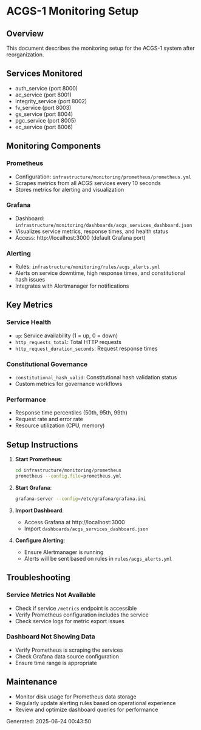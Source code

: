 <!-- Constitutional Hash: cdd01ef066bc6cf2 -->

# ACGS-1 Monitoring Setup

## Overview

This document describes the monitoring setup for the ACGS-1 system after reorganization.

## Services Monitored

- auth_service (port 8000)
- ac_service (port 8001)
- integrity_service (port 8002)
- fv_service (port 8003)
- gs_service (port 8004)
- pgc_service (port 8005)
- ec_service (port 8006)

## Monitoring Components

### Prometheus

- Configuration: `infrastructure/monitoring/prometheus/prometheus.yml`
- Scrapes metrics from all ACGS services every 10 seconds
- Stores metrics for alerting and visualization

### Grafana

- Dashboard: `infrastructure/monitoring/dashboards/acgs_services_dashboard.json`
- Visualizes service metrics, response times, and health status
- Access: http://localhost:3000 (default Grafana port)

### Alerting

- Rules: `infrastructure/monitoring/rules/acgs_alerts.yml`
- Alerts on service downtime, high response times, and constitutional hash issues
- Integrates with Alertmanager for notifications

## Key Metrics

### Service Health

- `up`: Service availability (1 = up, 0 = down)
- `http_requests_total`: Total HTTP requests
- `http_request_duration_seconds`: Request response times

### Constitutional Governance

- `constitutional_hash_valid`: Constitutional hash validation status
- Custom metrics for governance workflows

### Performance

- Response time percentiles (50th, 95th, 99th)
- Request rate and error rate
- Resource utilization (CPU, memory)

## Setup Instructions

1. **Start Prometheus**:

   ```bash
   cd infrastructure/monitoring/prometheus
   prometheus --config.file=prometheus.yml
   ```

2. **Start Grafana**:

   ```bash
   grafana-server --config=/etc/grafana/grafana.ini
   ```

3. **Import Dashboard**:

   - Access Grafana at http://localhost:3000
   - Import `dashboards/acgs_services_dashboard.json`

4. **Configure Alerting**:
   - Ensure Alertmanager is running
   - Alerts will be sent based on rules in `rules/acgs_alerts.yml`

## Troubleshooting

### Service Metrics Not Available

- Check if service `/metrics` endpoint is accessible
- Verify Prometheus configuration includes the service
- Check service logs for metric export issues

### Dashboard Not Showing Data

- Verify Prometheus is scraping the services
- Check Grafana data source configuration
- Ensure time range is appropriate

## Maintenance

- Monitor disk usage for Prometheus data storage
- Regularly update alerting rules based on operational experience
- Review and optimize dashboard queries for performance

Generated: 2025-06-24 00:43:50
